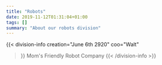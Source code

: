 ```yaml
---
title: "Robots"
date: 2019-11-12T01:31:04+01:00
tags: []
summary: "About our robots division"
---
```



{{< division-info
  creation="June 6th 2920"
  coo="Walt"
>}}
  Mom's Friendly Robot Company
{{< /division-info >}}
